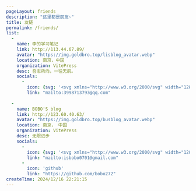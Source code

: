 ```yaml
---
pageLayout: friends
description: "这里都是朋友~"
title: 友链
permalink: /friends/
list:
  - 
    name: 李的学习笔记
    link: http://113.44.67.89/
    avatar: "https://img.goldbro.top/lisblog_avatar.webp"
    location: 南京，中国
    organization: VitePress
    desc: 吾志所向，一往无前。
    socials:
      - 
        icon: {svg: '<svg xmlns="http://www.w3.org/2000/svg" width="128" height="128" viewBox="0 0 24 24"><path fill="currentColor" d="M4 20q-.825 0-1.412-.587T2 18V6q0-.825.588-1.412T4 4h16q.825 0 1.413.588T22 6v12q0 .825-.587 1.413T20 20zm8-7l8-5V6l-8 5l-8-5v2z"/></svg>',}
        link: "mailto:3998713793@qq.com"
  
  - 
    name: BOBO'S blog
    link: http://123.60.40.63/
    avatar: "https://img.goldbro.top/busblog_avatar.webp"
    location: 南京， 中国
    organization: VitePress
    desc: 无限进步
    socials:
      - 
        icon: {svg: '<svg xmlns="http://www.w3.org/2000/svg" width="128" height="128" viewBox="0 0 24 24"><path fill="currentColor" d="M4 20q-.825 0-1.412-.587T2 18V6q0-.825.588-1.412T4 4h16q.825 0 1.413.588T22 6v12q0 .825-.587 1.413T20 20zm8-7l8-5V6l-8 5l-8-5v2z"/></svg>',}
        link: "mailto:isbobo0701@gmail.com"
      -  
        icon: 'github'
        link: "https://github.com/bobo272"
createTime: 2024/12/16 22:21:15
---
```

